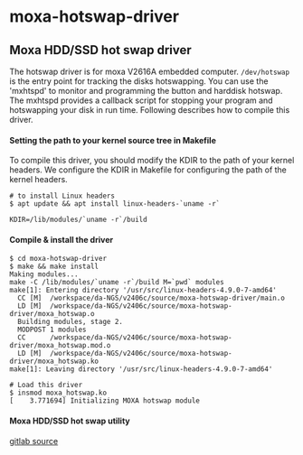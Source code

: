 # moxa-hotswap-driver

## Moxa HDD/SSD hot swap driver
The hotswap driver is for moxa V2616A embedded computer. `/dev/hotswap` is the entry point for tracking the disks hotswapping. You can use the 'mxhtspd' to monitor and programming the button and harddisk hotswap. The mxhtspd provides a callback script for stopping your program and hotswapping your disk in run time. Following describes how to compile this driver.


#### Setting the path to your kernel source tree in Makefile
To compile this driver, you should modify the KDIR to the path of your kernel headers. We configure the KDIR in Makefile for configuring the path of the kernel headers.
```
# to install Linux headers
$ apt update && apt install linux-headers-`uname -r`
```
```
KDIR=/lib/modules/`uname -r`/build
```

#### Compile & install the driver
```
$ cd moxa-hotswap-driver
$ make && make install
Making modules...
make -C /lib/modules/`uname -r`/build M=`pwd` modules
make[1]: Entering directory '/usr/src/linux-headers-4.9.0-7-amd64'
  CC [M]  /workspace/da-NGS/v2406c/source/moxa-hotswap-driver/main.o
  LD [M]  /workspace/da-NGS/v2406c/source/moxa-hotswap-driver/moxa_hotswap.o
  Building modules, stage 2.
  MODPOST 1 modules
  CC      /workspace/da-NGS/v2406c/source/moxa-hotswap-driver/moxa_hotswap.mod.o
  LD [M]  /workspace/da-NGS/v2406c/source/moxa-hotswap-driver/moxa_hotswap.ko
make[1]: Leaving directory '/usr/src/linux-headers-4.9.0-7-amd64'

# Load this driver
$ insmod moxa_hotswap.ko
[    3.771694] Initializing MOXA hotswap module
```

#### Moxa HDD/SSD hot swap utility
[gitlab source](http://gitlab.syssw.moxa.com/ElvisCW_Yao/moxa-v2406c-hotswapd)

